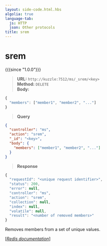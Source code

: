 ```yaml
---
layout: side-code.html.hbs
algolia: true
language-tab:
  js: HTTP
  json: Other protocols
title: srem
---
```


# srem

{{{since "1.0.0"}}}




<blockquote class="js">
<p>
<b>URL:</b> <code>http://kuzzle:7512/ms/_srem/&lt;key&gt;</code>  
<br><b>Method:</b> <code>DELETE</code>  
<br><b>Body:</b>
</p>
</blockquote>


```js
{
  "members": ["member1", "member2", "..."]
}
```



<blockquote class="json">
<p>
<b>Query</b>
</p>
</blockquote>


```json
{
  "controller": "ms",
  "action": "srem",
  "_id": "<key>",
  "body": {
    "members": ["member1", "member2", "..."]
  }
}
```

>**Response**

```javascript
{
  "requestId": "<unique request identifier>",
  "status": 200,
  "error": null,
  "controller": "ms",
  "action": "srem",
  "collection": null,
  "index": null,
  "volatile": null,
  "result": "<number of removed members>"
}
```

Removes members from a set of unique values.

[[_Redis documentation_]](https://redis.io/commands/srem)
